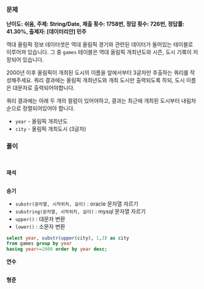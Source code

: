 ### 문제

**난이도: 쉬움, 주제: String/Date, 제출 횟수: 1758번, 정답 횟수: 726번, 정답률: 41.30%, 출제자: [데이터리안] 민주**

역대 올림픽 정보 데이터셋은 역대 올림픽 경기와 관련된 데이터가 들어있는 테이블로 이루어져 있습니다. 그 중 `games` 테이블은 역대 올림픽 개최년도와 시즌, 도시 기록이 저장되어 있습니다.

2000년 이후 올림픽이 개최된 도시의 이름을 앞에서부터 3글자만 추출하는 쿼리를 작성해주세요. 쿼리 결과에는 올림픽 개최년도와 개최 도시만 출력되도록 하되, 도시 이름은 대문자로 출력되어야합니다.

쿼리 결과에는 아래 두 개의 컬럼이 있어야하고, 결과는 최근에 개최된 도시부터 내림차순으로 정렬되어있어야 합니다.

- `year` - 올림픽 개최년도
- `city` - 올림픽 개최도시 (3글자)

### 풀이
<br>

**재석**

```sql

```

**승기**
- `substr(문자열, 시작위치, 길이)` : oracle 문자열 자르기
- `substring(문자열, 시작위치, 길이)` : mysql 문자열 자르기
- `upper()` : 대문자 변환
- `lower()` : 소문자 변환
```sql
select year, substr(upper(city), 1,3) as city
from games group by year
having year>=2000 order by year desc;
```

**연수**

```sql

```

**형준**
```sql

```
